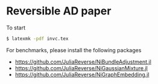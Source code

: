 #  Reversible AD paper

To start
```bash
$ latexmk -pdf invc.tex
```

For benchmarks, please install the following packages

* https://github.com/JuliaReverse/NiBundleAdjustment.jl
* https://github.com/JuliaReverse/NiGaussianMixture.jl
* https://github.com/JuliaReverse/NiGraphEmbedding.jl

